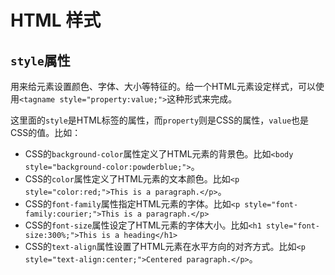 # HTML 样式

## `style`属性

用来给元素设置颜色、字体、大小等特征的。给一个HTML元素设定样式，可以使用`<tagname style="property:value;">`这种形式来完成。

这里面的`style`是HTML标签的属性，而`property`则是CSS的属性，`value`也是CSS的值。比如：

- CSS的`background-color`属性定义了HTML元素的背景色。比如`<body style="background-color:powderblue;">`。
- CSS的`color`属性定义了HTML元素的文本颜色。比如`<p style="color:red;">This is a paragraph.</p>`。
- CSS的`font-family`属性指定HTML元素的字体。比如`<p style="font-family:courier;">This is a paragraph.</p>`
- CSS的`font-size`属性设定了HTML元素的字体大小。比如`<h1 style="font-size:300%;">This is a heading</h1>`
- CSS的`text-align`属性设置了HTML元素在水平方向的对齐方式。比如`<p style="text-align:center;">Centered paragraph.</p>`。
